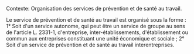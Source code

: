 Contexte: Organisation des services de prévention et de santé au travail.

Le service de prévention et de santé au travail est organisé sous la forme : 1° Soit d'un service autonome, qui peut être un service de groupe au sens de l'article L. 2331-1, d'entreprise, inter-établissements, d'établissement ou commun aux entreprises constituant une unité économique et sociale ; 2° Soit d'un service de prévention et de santé au travail interentreprises.